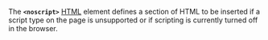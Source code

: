 The **`<noscript>`** [HTML](https://developer.mozilla.org/en-US/docs/Web/HTML) element defines a section of HTML to be inserted if a script type on the page is unsupported or if scripting is currently turned off in the browser.
